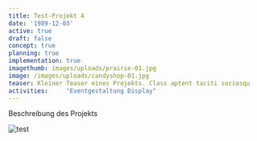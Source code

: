 ```yaml
---
title: Test-Projekt 4
date: '1989-12-03'
active: true
draft: false
concept: true
planning: true
implementation: true
imagethumb: images/uploads/prairie-01.jpg
image: /images/uploads/candyshop-01.jpg
teaser: Kleiner Teaser eines Projekts. Class aptent taciti sociosqu
activities:     "Eventgestaltung Display"
---
```

Beschreibung des Projekts



![test](/images/uploads/3dimensional-hero-1.jpg)
